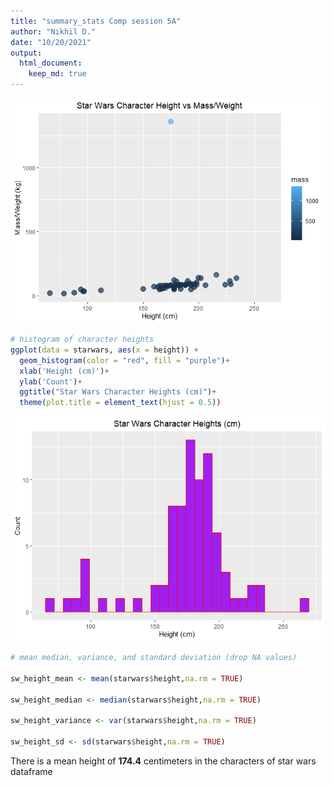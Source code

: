 ```yaml
---
title: "summary_stats Comp session 5A"
author: "Nikhil D."
date: "10/20/2021"
output:  
  html_document:
    keep_md: true
---
```


![](summary_stats_files/figure-html/unnamed-chunk-1-1.png)<!-- -->


```r
# histogram of character heights
ggplot(data = starwars, aes(x = height)) +
  geom_histogram(color = "red", fill = "purple")+
  xlab('Height (cm)')+
  ylab('Count')+
  ggtitle("Star Wars Character Heights (cm)")+
  theme(plot.title = element_text(hjust = 0.5))
```

![](summary_stats_files/figure-html/unnamed-chunk-2-1.png)<!-- -->


```r
# mean median, variance, and standard deviation (drop NA values)

sw_height_mean <- mean(starwars$height,na.rm = TRUE)

sw_height_median <- median(starwars$height,na.rm = TRUE)

sw_height_variance <- var(starwars$height,na.rm = TRUE)

sw_height_sd <- sd(starwars$height,na.rm = TRUE)
```

There is a mean height of **174.4** centimeters in the characters of star wars dataframe
